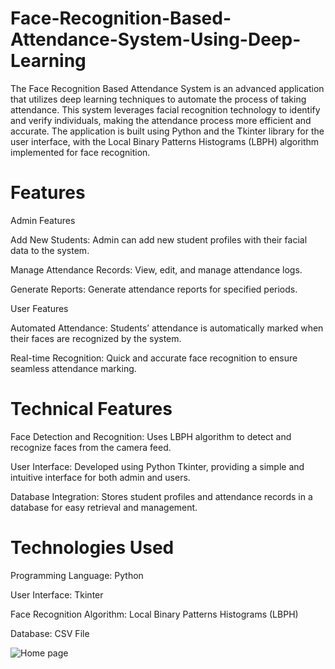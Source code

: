# Face-Recognition-Based-Attendance-System-Using-Deep-Learning
The Face Recognition Based Attendance System is an advanced application that utilizes deep learning techniques to automate the process of taking attendance. This system leverages facial recognition technology to identify and verify individuals, making the attendance process more efficient and accurate. The application is built using Python and the Tkinter library for the user interface, with the Local Binary Patterns Histograms (LBPH) algorithm implemented for face recognition.

# Features

Admin Features

Add New Students: Admin can add new student profiles with their facial data to the system.

Manage Attendance Records: View, edit, and manage attendance logs.

Generate Reports: Generate attendance reports for specified periods.



User Features

Automated Attendance: Students’ attendance is automatically marked when their faces are recognized by the system.

Real-time Recognition: Quick and accurate face recognition to ensure seamless attendance marking.


# Technical Features

Face Detection and Recognition: Uses LBPH algorithm to detect and recognize faces from the camera feed.

User Interface: Developed using Python Tkinter, providing a simple and intuitive interface for both admin and users.

Database Integration: Stores student profiles and attendance records in a database for easy retrieval and management.


# Technologies Used

Programming Language: Python

User Interface: Tkinter

Face Recognition Algorithm: Local Binary Patterns Histograms (LBPH)

Database: CSV File




![Home page](https://github.com/tomdghouse/Face-Recognition-Based-Attendance-System-Using-Deep-Learning/assets/103686859/467f4633-2ae0-4b38-af27-c6b7c4a53b1c)
